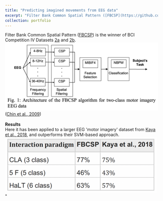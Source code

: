 ```yaml
---
title: "Predicting imagined movements from EEG data"
excerpt: "Filter Bank Common Spatial Pattern ([FBCSP](https://github.com/AsaBarthMaron/eeg_motor_imagery)) is the winner of BCI Competition IV Datasets [2a](http://www.bbci.de/competition/iv/results/#dataset2a) and [2b](http://www.bbci.de/competition/iv/results/#dataset2b). Here it has been applied to a larger EEG 'motor imagery' dataset from [Kaya et al., 2018](https://www.nature.com/articles/sdata2018211), and outperforms the SVM-based approach taken by Kaya et al. <br/><br/><img src='/images/fbcsp_results.png' width='500'>"
collection: portfolio
---
```


Filter Bank Common Spatial Pattern ([FBCSP](https://github.com/AsaBarthMaron/eeg_motor_imagery)) is the winner of BCI Competition IV Datasets [2a](http://www.bbci.de/competition/iv/results/#dataset2a) and [2b](http://www.bbci.de/competition/iv/results/#dataset2b). <br/><img src='/files/FBCSP.png' width='600'><br/>([Chin et al., 2009](https://www.frontiersin.org/articles/10.3389/fnins.2012.00039/full)) <br/><br/> **Results** <br/> Here it has been applied to a larger EEG 'motor imagery' dataset from [Kaya et al., 2018](https://www.nature.com/articles/sdata2018211), and outperforms their SVM-based approach. <br/><img src='/images/fbcsp_results.png' width='500'>"
